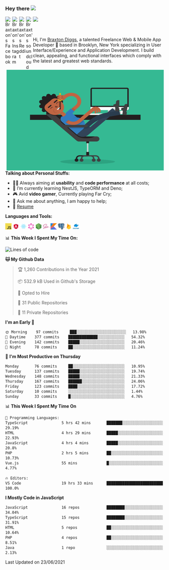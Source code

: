 ### Hey there <img src="https://media.giphy.com/media/hvRJCLFzcasrR4ia7z/giphy.gif" width="25px">
<a href="https://www.facebook.com/BiggDiggz">
  <img align="left" alt="Braxton's Facebook" width="22px" src="https://cdn.jsdelivr.net/npm/simple-icons@v3/icons/facebook.svg" />
</a>
<a href="http://instagram.com/biggdiggz">
  <img align="left" alt="Braxton's Instagram" width="22px" src="https://cdn.jsdelivr.net/npm/simple-icons@v3/icons/instagram.svg" />
</a>
<a href="https://reddit.com/user/BiggDiggz/">
  <img align="left" alt="Braxton's Reddit" width="22px" src="https://cdn.jsdelivr.net/npm/simple-icons@v3/icons/reddit.svg" />
</a>
<a href="https://soundcloud.com/braxton-diggs">
  <img align="left" alt="Braxton's soundcloud" width="22px" src="https://cdn.jsdelivr.net/npm/simple-icons@v3/icons/soundcloud.svg" />
</a>

![](https://visitor-badge.glitch.me/badge?page_id=braxtondiggs.braxtondiggs)

<br />

Hi, I'm [Braxton Diggs](https://braxtondiggs.com/), a talented Freelance Web & Mobile App Developer 🚀 based in Brooklyn, New York specializing in User Interface/Experience and Application Development. I build clean, appealing, and functional interfaces which comply with the latest and greatest web standards.

  <img align="right" alt="GIF" src="https://github.com/braxtondiggs/braxtondiggs/blob/master/coder.gif?raw=true" width="500" height="320" />
  
**Talking about Personal Stuffs:**

- 🧑‍💻 Always aiming at **usability** and **code performance** at all costs;
- 🌱 I’m currently learning NestJS, TypeORM and Deno;
- 🎮 Avid **video gamer**, Currently playing Far Cry;
- 💬 Ask me about anything, I am happy to help;
- 📝 [Resume](https://braxtondiggs.com/assets/resume/braxton-diggs.pdf)

**Languages and Tools:**  

<code><img height="20" src="https://raw.githubusercontent.com/github/explore/80688e429a7d4ef2fca1e82350fe8e3517d3494d/topics/javascript/javascript.png"></code>
<code><img height="20" src="https://raw.githubusercontent.com/github/explore/80688e429a7d4ef2fca1e82350fe8e3517d3494d/topics/angular/angular.png"></code>
<code><img height="20" src="https://raw.githubusercontent.com/github/explore/80688e429a7d4ef2fca1e82350fe8e3517d3494d/topics/react/react.png"></code>
<code><img height="20" src="https://raw.githubusercontent.com/github/explore/5c058a388828bb5fde0bcafd4bc867b5bb3f26f3/topics/graphql/graphql.png"></code>
<code><img height="20" src="https://raw.githubusercontent.com/github/explore/80688e429a7d4ef2fca1e82350fe8e3517d3494d/topics/nodejs/nodejs.png"></code>
<code><img height="20" src="https://raw.githubusercontent.com/github/explore/80688e429a7d4ef2fca1e82350fe8e3517d3494d/topics/sass/sass.png"></code>
<code><img height="20" src="https://raw.githubusercontent.com/github/explore/80688e429a7d4ef2fca1e82350fe8e3517d3494d/topics/kotlin/kotlin.png"></code>
<code><img height="20" src="https://raw.githubusercontent.com/github/explore/80688e429a7d4ef2fca1e82350fe8e3517d3494d/topics/postgresql/postgresql.png"></code>
<code><img height="20" src="https://raw.githubusercontent.com/github/explore/80688e429a7d4ef2fca1e82350fe8e3517d3494d/topics/firebase/firebase.png"></code>
<code><img height="20" src="https://raw.githubusercontent.com/github/explore/80688e429a7d4ef2fca1e82350fe8e3517d3494d/topics/docker/docker.png"></code>

📊 **This Week I Spent My Time On:**
<!--START_SECTION:waka-->
![Lines of code](https://img.shields.io/badge/From%20Hello%20World%20I%27ve%20Written-2.7%20million%20lines%20of%20code-blue)

**🐱 My Github Data** 

> 🏆 1,260 Contributions in the Year 2021
 > 
> 📦 532.9 kB Used in Github's Storage 
 > 
> 💼 Opted to Hire
 > 
> 📜 31 Public Repositories 
 > 
> 🔑 11 Private Repositories  
 > 
**I'm an Early 🐤** 

```text
🌞 Morning    97 commits     ███░░░░░░░░░░░░░░░░░░░░░░   13.98% 
🌆 Daytime    377 commits    █████████████░░░░░░░░░░░░   54.32% 
🌃 Evening    142 commits    █████░░░░░░░░░░░░░░░░░░░░   20.46% 
🌙 Night      78 commits     ██░░░░░░░░░░░░░░░░░░░░░░░   11.24%

```
📅 **I'm Most Productive on Thursday** 

```text
Monday       76 commits     ██░░░░░░░░░░░░░░░░░░░░░░░   10.95% 
Tuesday      137 commits    █████░░░░░░░░░░░░░░░░░░░░   19.74% 
Wednesday    148 commits    █████░░░░░░░░░░░░░░░░░░░░   21.33% 
Thursday     167 commits    ██████░░░░░░░░░░░░░░░░░░░   24.06% 
Friday       123 commits    ████░░░░░░░░░░░░░░░░░░░░░   17.72% 
Saturday     10 commits     ░░░░░░░░░░░░░░░░░░░░░░░░░   1.44% 
Sunday       33 commits     █░░░░░░░░░░░░░░░░░░░░░░░░   4.76%

```


📊 **This Week I Spent My Time On** 

```text
💬 Programming Languages: 
TypeScript               5 hrs 42 mins       ███████░░░░░░░░░░░░░░░░░░   29.19% 
HTML                     4 hrs 29 mins       █████░░░░░░░░░░░░░░░░░░░░   22.93% 
JavaScript               4 hrs 4 mins        █████░░░░░░░░░░░░░░░░░░░░   20.8% 
PHP                      2 hrs 5 mins        ██░░░░░░░░░░░░░░░░░░░░░░░   10.73% 
Vue.js                   55 mins             █░░░░░░░░░░░░░░░░░░░░░░░░   4.77%

🔥 Editors: 
VS Code                  19 hrs 33 mins      █████████████████████████   100.0%

```

**I Mostly Code in JavaScript** 

```text
JavaScript               16 repos            ████████░░░░░░░░░░░░░░░░░   34.04% 
TypeScript               15 repos            ████████░░░░░░░░░░░░░░░░░   31.91% 
HTML                     5 repos             ██░░░░░░░░░░░░░░░░░░░░░░░   10.64% 
PHP                      4 repos             ██░░░░░░░░░░░░░░░░░░░░░░░   8.51% 
Java                     1 repo              ░░░░░░░░░░░░░░░░░░░░░░░░░   2.13%

```



 Last Updated on 23/06/2021
<!--END_SECTION:waka-->
